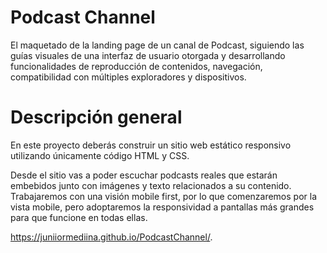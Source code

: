 # Podcast Channel

El maquetado de la landing page de un canal de Podcast, siguiendo las guías visuales de una interfaz de usuario otorgada y desarrollando funcionalidades de reproducción de contenidos, navegación, compatibilidad con múltiples exploradores y dispositivos.

# Descripción general

En este proyecto deberás construir un sitio web estático responsivo utilizando únicamente código HTML y CSS.

Desde el sitio vas a poder escuchar podcasts reales que estarán embebidos junto con imágenes y texto relacionados a su contenido. Trabajaremos con una visión mobile first, por lo que comenzaremos por la vista mobile, pero adoptaremos la responsividad a pantallas más grandes para que funcione en todas ellas.

https://juniiormediina.github.io/PodcastChannel/.
